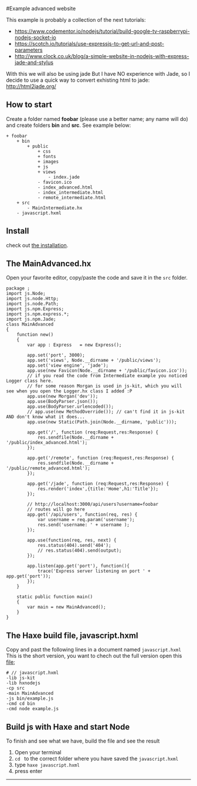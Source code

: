#Example advanced website

This example is probably a collection of the next tutorials:

- https://www.codementor.io/nodejs/tutorial/build-google-tv-raspberrypi-nodejs-socket-io
- https://scotch.io/tutorials/use-expressjs-to-get-url-and-post-parameters
- http://www.clock.co.uk/blog/a-simple-website-in-nodejs-with-express-jade-and-stylus


With this we will also be using jade
But I have NO experience with Jade, so I decide to use a quick way to convert exhisting html to jade:
<http://html2jade.org/>



## How to start

Create a folder named **foobar** (please use a better name; any name will do) and create folders **bin** and **src**.
See example below:

```
+ foobar
	+ bin
		+ public
			+ css
			+ fonts
			+ images
			+ js
			+ views
				- index.jade
			- favicon.ico
			- index_advanced.html
			- index_intermediate.html
			- remote_intermediate.html
	+ src
		- MainIntermediate.hx
	- javascript.hxml
```

## Install

check out [the installation](installation.md).


## The MainAdvanced.hx

Open your favorite editor, copy/paste the code and save it in the `src` folder. 

```
package ;
import js.Node;
import js.node.Http;
import js.node.Path;
import js.npm.Express;
import js.npm.express.*;
import js.npm.Jade;
class MainAdvanced
{
	function new()
	{
		var app : Express   = new Express();

		app.set('port', 3000);
		app.set('views', Node.__dirname + '/public/views');
		app.set('view engine', 'jade');
		app.use(new Favicon(Node.__dirname + '/public/favicon.ico'));
		// if you read the code from Intermediate example you noticed Logger class here.
		// for some reason Morgan is used in js-kit, which you will see when you open the Logger.hx class I added :P
		app.use(new Morgan('dev'));
		app.use(BodyParser.json());
		app.use(BodyParser.urlencoded());
		// app.use(new MethodOverride()); // can't find it in js-kit AND don't know what it does...
		app.use(new Static(Path.join(Node.__dirname, 'public')));

		app.get('/', function (req:Request,res:Response) {
			res.sendfile(Node.__dirname + '/public/index_advanced.html');
		});

		app.get('/remote', function (req:Request,res:Response) {
			res.sendfile(Node.__dirname + '/public/remote_advanced.html');
		});

		app.get('/jade', function (req:Request,res:Response) {
			res.render('index',{title:'Home',h1:'Title'});
		});

		// http://localhost:3000/api/users?username=foobar
		// routes will go here
		app.get('/api/users', function(req, res) {
			var username = req.param('username');  
			res.send('username: ' + username );
		});

		app.use(function(req, res, next) {
			res.status(404).send('404');
			// res.status(404).send(output);
		});

		app.listen(app.get('port'), function(){
			trace('Express server listening on port ' + app.get('port'));
		});
	}

	static public function main()
	{
		var main = new MainAdvanced();
	}
}
```



## The Haxe build file, javascript.hxml

Copy and past the following lines in a document named `javascript.hxml`
This is the short version, you want to chech out the full version open this [file](/code/javascript.hxml);

```
# // javascript.hxml
-lib js-kit
-lib hxnodejs
-cp src
-main MainAdvanced
-js bin/example.js
-cmd cd bin
-cmd node example.js
```



## Build js with Haxe and start Node

To finish and see what we have, build the file and see the result

1. Open your terminal
2. `cd ` to the correct folder where you have saved the `javascript.hxml` 
3. type `haxe javascript.hxml`
4. press enter

----